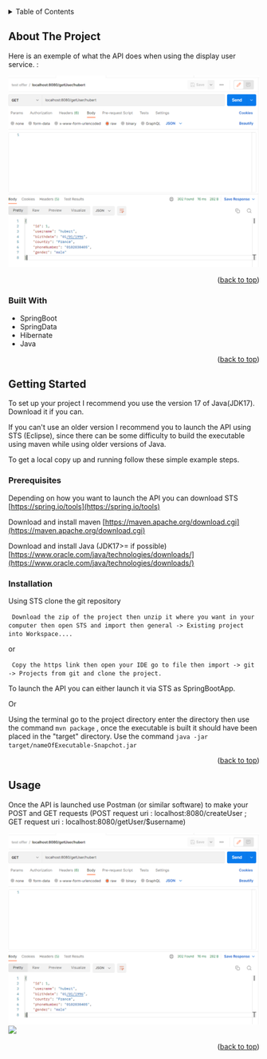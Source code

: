 <!-- Improved compatibility of back to top link: See: https://github.com/othneildrew/Best-README-Template/pull/73 -->
<a name="readme-top"></a>
<!--
*** This readme is inspired from opensource Best readme template https://github.com/othneildrew/Best-README-Template/blob/master/BLANK_README.md-->

<!-- PROJECT SHIELDS -->
<!--
*** I'm using markdown "reference style" links for readability.
*** Reference links are enclosed in brackets [ ] instead of parentheses ( ).
*** See the bottom of this document for the declaration of the reference variables
*** for contributors-url, forks-url, etc. This is an optional, concise syntax you may use.
*** https://www.markdownguide.org/basic-syntax/#reference-style-links
-->


<!-- TABLE OF CONTENTS -->
<details>
  <summary>Table of Contents</summary>
  <ol>
    <li>
      <a href="#about-the-project">About The Project</a>
      <ul>
        <li><a href="#built-with">Built With</a></li>
      </ul>
    </li>
    <li>
      <a href="#getting-started">Getting Started</a>
      <ul>
        <li><a href="#prerequisites">Prerequisites</a></li>
        <li><a href="#installation">Installation</a></li>
      </ul>
    </li>
    <li><a href="#usage">Usage</a></li>
  </ol>
</details>



<!-- ABOUT THE PROJECT -->
## About The Project

Here is an exemple of what the API does when using the display user service. : 

<img src="postman-get.png">


<p align="right">(<a href="#readme-top">back to top</a>)</p>



### Built With

<ul>
  <li>SpringBoot</li>
  <li>SpringData</li>
  <li>Hibernate</li>
  <li>Java</li>
</ul>

<p align="right">(<a href="#readme-top">back to top</a>)</p>



<!-- GETTING STARTED -->
## Getting Started

To set up your project I recommend you use the version 17 of Java(JDK17). Download it if you can.

If you can't use an older version I recommend you to launch the API using STS (Eclipse), since there can be some difficulty to build the executable using maven while using older versions of Java.

To get a local copy up and running follow these simple example steps.

### Prerequisites

Depending on how you want to launch the API you can download STS [https://spring.io/tools](https://spring.io/tools)

Download and install maven [https://maven.apache.org/download.cgi](https://maven.apache.org/download.cgi)

Download and install Java (JDK17>= if possible) [https://www.oracle.com/java/technologies/downloads/](https://www.oracle.com/java/technologies/downloads/)


### Installation
Using STS clone the git repository 

``` Download the zip of the project then unzip it where you want in your computer then open STS and import then general -> Existing project into Workspace....```

or

``` Copy the https link then open your IDE go to file then import -> git -> Projects from git and clone the project.```

To launch the API you can either launch it via STS as SpringBootApp.

Or

Using the terminal go to the project directory enter the directory then use the command  ```mvn package``` , once the executable is built it should have been placed in the "target" directory. Use the command ```java -jar target/nameOfExecutable-Snapchot.jar```


<p align="right">(<a href="#readme-top">back to top</a>)</p>



<!-- USAGE EXAMPLES -->
## Usage

Once the API is launched use Postman (or similar software) to make your POST and GET requests (POST request uri : localhost:8080/createUser ; GET request uri : localhost:8080/getUser/$username)

<img src="postman-get.png" >
<img src="postman-post.png">


<p align="right">(<a href="#readme-top">back to top</a>)</p>

